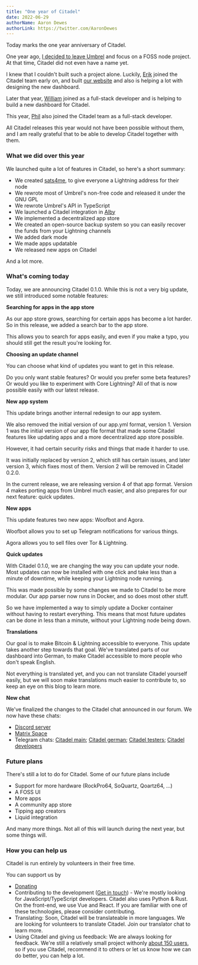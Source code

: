 ```yaml
---
title: "One year of Citadel"
date: 2022-06-29
authorName: Aaron Dewes
authorLink: https://twitter.com/AaronDewes
---
```


Today marks the one year anniversary of Citadel.

One year ago, [I decided to leave Umbrel](https://twitter.com/AaronDewes/status/1409951211017625600) and focus on a FOSS node project. At that time, Citadel did not even have a name yet.

I knew that I couldn't built such a project alone. Luckily, [Erik](https://twitter.com/uxerik_) joined the Citadel team early on, and built [our website](https://runcitadel.space) and also is helping a lot with designing the new dashboard.

Later that year, [William](https://github.com/WilliamConnatser) joined as a full-stack developer and is helping to build a new dashboard for Citadel.

This year, [Phil](https://github.com/pwltr) also joined the Citadel team as a full-stack developer.

All Citadel releases this year would not have been possible without them, and I am really grateful that to be able to develop Citadel together with them.

### What we did over this year

We launched quite a lot of features in Citadel, so here's a short summary:

- We created [sats4me](https://sats4.me), to give everyone a Lightning address for their node
- We rewrote most of Umbrel's non-free code and released it under the GNU GPL
- We rewrote Umbrel's API in TypeScript
- We launched a Citadel integration in [Alby](https://getalby.com/)
- We implemented a decentralized app store
- We created an open-source backup system so you can easily recover the funds from your Lightning channels
- We added dark mode
- We made apps updatable
- We released new apps on Citadel


And a lot more.

### What's coming today

Today, we are announcing Citadel 0.1.0. While this is not a very big update, we still introduced some notable features:

**Searching for apps in the app store**

As our app store grows, searching for certain apps has become a lot harder. So in this release, we added a search bar to the app store.

This allows you to search for apps easily, and even if you make a typo, you should still get the result you're looking for.

**Choosing an update channel**

You can choose what kind of updates you want to get in this release.

Do you only want stable features? Or would you prefer some beta features? Or would you like to experiment with Core Lightning? All of that is now possible easily with our latest release.

**New app system**

This update brings another internal redesign to our app system.

We also removed the initial version of our app.yml format, version 1.
Version 1 was the initial version of our app file format that made some Citadel features like updating apps and a more decentralized app store possible.

However, it had certain security risks and things that made it harder to use.

It was initially replaced by version 2, which still has certain issues, and later version 3, which fixes most of them. Version 2 will be removed in Citadel 0.2.0.

In the current release, we are releasing version 4 of that app format. Version 4 makes porting apps from Umbrel much easier, and also prepares for our next feature: quick updates.

**New apps**

This update features two new apps: Woofbot and Agora.

Woofbot allows you to set up Telegram notifications for various things.

Agora allows you to sell files over Tor & Lightning.

**Quick updates**

With Citadel 0.1.0, we are changing the way you can update your node. Most updates can now be installed with one click and take less than a minute of downtime, while keeping your Lightning node running.

This was made possible by some changes we made to Citadel to be more modular. Our app parser now runs in Docker, and so does most other stuff.

So we have implemented a way to simply update a Docker container without having to restart everything.
This means that most future updates can be done in less than a minute, without your Lightning node being down.

**Translations**

Our goal is to make Bitcoin & Lightning accessible to everyone. This update takes another step towards that goal.
We've translated parts of our dashboard into German, to make Citadel accessible to more people who don't speak English.

Not everything is translated yet, and you can not translate Citadel yourself easily, but we will soon make translations much easier to contribute to, so keep an eye on this blog to learn more.

**New chat**

We've finalized the changes to the Citadel chat announced in our forum. We now have these chats:

- [Discord server](https://discord.gg/VfBMzYzprr)
- [Matrix Space](https://matrix.to/#/#citadel:synapse.runcitadel.space)
- Telegram chats: [Citadel main](https://t.me/runcitadel); [Citadel german](https://t.me/citadelgerman); [Citadel testers](https://t.me/citadeltesters); [Citadel developers](https://t.me/citadeldevelopers)


### Future plans

There's still a lot to do for Citadel. Some of our future plans include

- Support for more hardware (RockPro64, SoQuartz, Qoartz64, ...)
- A FOSS UI
- More apps
- A community app store
- Tipping app creators
- Liquid integration


And many more things. Not all of this will launch during the next year, but some things will.

### How you can help us

Citadel is run entirely by volunteers in their free time.

You can support us by

- [Donating](https://runcitadel.space)
- Contributing to the development ([Get in touch](https://t.me/citadeldevelopers)) - We're mostly looking for JavaScript/TypeScript developers. Citadel also uses Python & Rust. On the front-end, we use Vue and React. If you are familiar with one of these technologies, please consider contributing.
- Translating: Soon, Citadel will be translateable in more languages. We are looking for volunteers to translate Citadel. Join our translator chat to learn more.
- Using Citadel and giving us feedback: We are always looking for feedback. We're still a relatively small project withonly  [about 150 users](https://users.runcitadel.space), so if you use Citadel, recommend it to others or let us know how we can do better, you can help a lot.
